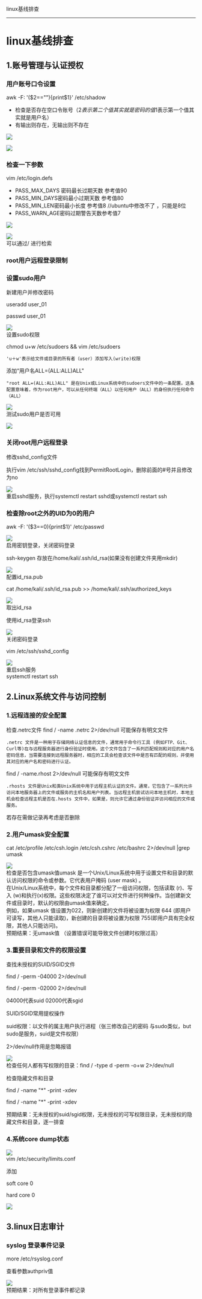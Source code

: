 
linux基线排查

- - -

# linux基线排查

## 1.账号管理与认证授权

### 用户账号口令设置

awk -F: '($2==""){print$1}' /etc/shadow

-   检查是否存在空口令账号（$2表示第二个值 其实就是密码的值$1表示第一个值其实就是用户名）
-   有输出则存在，无输出则不存在

[![](assets/1705540416-4d6ecf1ba8c3b9ebb1429c46b7953db8.png)](https://xzfile.aliyuncs.com/media/upload/picture/20240117113404-4336025a-b4e9-1.png)

[![](assets/1705540416-e9e5e9beac784a6f165f4ae3286487ae.png)](https://xzfile.aliyuncs.com/media/upload/picture/20240117113411-47af0034-b4e9-1.png)

### 检查一下参数

vim /etc/login.defs

-   PASS\_MAX\_DAYS 密码最长过期天数 参考值90
-   PASS\_MIN\_DAYS密码最小过期天数 参考值80
-   PASS\_MIN\_LEN密码最小长度 参考值8 //ubuntu中修改不了 ，只能是8位
-   PASS\_WARN\_AGE密码过期警告天数参考值7

[![](assets/1705540416-537c3ad6f2db4dc7e6c6cf38910ba2a9.png)](https://xzfile.aliyuncs.com/media/upload/picture/20240117113426-50a3cf58-b4e9-1.png)

[![](assets/1705540416-d66f151a4addcd85d08ab398013765a9.png)](https://xzfile.aliyuncs.com/media/upload/picture/20240117113438-57934b9a-b4e9-1.png)  
可以通过/ 进行检索

### root用户远程登录限制

### 设置sudo用户

新建用户并修改密码

useradd user\_01

passwd user\_01

[![](assets/1705540416-315082e45372c5e8fea935e379f8b3aa.png)](https://xzfile.aliyuncs.com/media/upload/picture/20240117113507-68f5ef78-b4e9-1.png)  
设置sudo权限

chmod u+w /etc/sudoers && vim /etc/sudoers

```plain
'u＋w'表示给文件或目录的所有者（user）添加写入(write)权限
```

添加“用户名ALL=(ALL:ALL)ALL"

```plain
"root ALL=(ALL:ALL)ALL" 是在Unix或Linux系统中的sudoers文件中的一条配置。这条配置意味着，作为root用户，可以从任何终端（ALL）以任何用户（ALL）的身份执行任何命令（ALL）
```

[![](assets/1705540416-0b011f5b998698413eb4d771f909d8fc.png)](https://xzfile.aliyuncs.com/media/upload/picture/20240117113606-8c40914a-b4e9-1.png)  
测试sudo用户是否可用

[![](assets/1705540416-c8fab3b40a0b9f3508e017c71e09df1c.png)](https://xzfile.aliyuncs.com/media/upload/picture/20240117113619-93e24a10-b4e9-1.png)

### 关闭root用户远程登录

修改sshd\_config文件

执行vim /etc/ssh/sshd\_config找到PermitRootLogin，删除前面的#号并且修改为no

[![](assets/1705540416-db454c06d6046bab95d35d2836f5bcb7.png)](https://xzfile.aliyuncs.com/media/upload/picture/20240117113633-9c1bf46a-b4e9-1.png)  
重启sshd服务，执行systemctl restart sshd或systemctl restart ssh

### 检查除root之外的UID为0的用户

awk -F: '($3==0){print$1}' /etc/passwd

[![](assets/1705540416-e7ecc1c047076256c571351d0d71a200.png)](https://xzfile.aliyuncs.com/media/upload/picture/20240117113647-a44429b4-b4e9-1.png)  
启用密钥登录，关闭密码登录

ssh-keygen 存放在/home/kali/.ssh/id\_rsa(如果没有创建文件夹用mkdir)

[![](assets/1705540416-7b6c9d8b0d7dc3e919ea8ca979c1797e.png)](https://xzfile.aliyuncs.com/media/upload/picture/20240117113701-ad186140-b4e9-1.png)  
配置id\_rsa.pub

cat /home/kali/.ssh/id\_rsa.pub >> /home/kali/.ssh/authorized\_keys

[![](assets/1705540416-76768331653348e547e16c46074f2e37.png)](https://xzfile.aliyuncs.com/media/upload/picture/20240117113712-b369a5ea-b4e9-1.png)  
取出id\_rsa

使用id\_rsa登录ssh

[![](assets/1705540416-9973b67535cd95598d29a0790f0a7b41.png)](https://xzfile.aliyuncs.com/media/upload/picture/20240117113724-bab03bc0-b4e9-1.png)  
关闭密码登录

vim /etc/ssh/sshd\_config

[![](assets/1705540416-2fed43b51fe80a96c5d63d5e3278a877.png)](https://xzfile.aliyuncs.com/media/upload/picture/20240117113736-c19a7e32-b4e9-1.png)  
重启ssh服务  
systemctl restart ssh

## 2.Linux系统文件与访问控制

### 1.远程连接的安全配置

检查.netrc文件 find / -name .netrc 2>/dev/null 可能保存有明文文件

```plain
.netrc 文件是一种用于存储网络认证信息的文件，通常用于命令行工具 (例如FTP、Git、Curl等)在与远程服务器进行身份验证时使用。这个文件包含了一系列匹配规则和对应的用户名密码信息，当需要连接到远程服务器时，相应的工具会检查该文件中是否有匹配的规则，并使用其对应的用户名和密码进行认证。
```

find / -name.rhost 2>/dev/null 可能保存有明文文件

```plain
.rhosts 文件是Unix和类Unix系统中用于远程主机认证的文件。通常，它包含了一系列允许访问本地服务器上的文件或服务的主机名和用户列表。当远程主机尝试访问本地主机时，本地主机会检查远程主机是否在.hosts 文件中，如果是，则允许它通过身份验证并访问相应的文件或服务。
```

若存在需做记录再考虑是否删除

### 2.用户umask安全配置

cat /etc/profile /etc/csh.login /etc/csh.cshrc /etc/bashrc 2>/dev/null |grep umask

[![](assets/1705540416-c76f408651093d3a9f8d5c7bc361a83c.png)](https://xzfile.aliyuncs.com/media/upload/picture/20240117114056-391b9414-b4ea-1.png)  
检查是否包含umask值umask 是一个Unix/Linux系统中用于设置文件和目录的默认访问权限的命令或参数。它代表用户掩码 (user mask) 。  
在Unix/Linux系统中，每个文件和目录都分配了一组访问权限，包括读取 (r)、写入 (w)和执行(x)权限。这些权限决定了谁可以对文件进行何种操作。当创建新文件或目录时，默认的权限由umask值来确定。  
例如，如果umask 值设置为022，则新创建的文件将被设置为权限 644 (即用户可读写，其他人只能读取)，新创建的目录将被设置为权限 755(即用户具有完全权限，其他人只能访问)。  
预期结果：无umask值 （设置错误可能导致文件创建时权限过高）

### 3.重要目录和文件的权限设置

查找未授权的SUID/SGID文件

find / -perm -04000 2>/dev/null

find / -perm -02000 2>/dev/null

04000代表suid 02000代表sgid

SUID/SGID常用提权操作

suid权限：以文件的属主用户执行进程（张三修改自己的密码 与sudo类似，but sudo是服务，suid是文件权限）

2>/dev/null作用是忽略报错

[![](assets/1705540416-2c35cf9b7b58087312e34c38f29aea54.png)](https://xzfile.aliyuncs.com/media/upload/picture/20240117114137-516d33ba-b4ea-1.png)  
检查任何人都有写权限的目录：find / -type d -perm -o+w 2>/dev/null

检查隐藏文件和目录

find / -name "\*" -print -xdev

find / -name "\*" -print -xdev

预期结果：无未授权的suid/sgid权限，无未授权的可写权限目录，无未授权的隐藏文件和目录，逐一排查

### 4.系统core dump状态

[![](assets/1705540416-a0819ee82be27dd415edfe3287e0ffb5.png)](https://xzfile.aliyuncs.com/media/upload/picture/20240117114154-5b7456c2-b4ea-1.png)  
vim /etc/security/limits.conf

添加

soft core 0

hard core 0

[![](assets/1705540416-0da00ea9dc427cf5ae89eb58b6931d9b.png)](https://xzfile.aliyuncs.com/media/upload/picture/20240117114208-6384c234-b4ea-1.png)

## 3.linux日志审计

### syslog 登录事件记录

more /etc/rsyslog.conf

查看参数authpriv值

[![](assets/1705540416-e2cfcd997b4e1537d675ed2d5d41ceda.png)](https://xzfile.aliyuncs.com/media/upload/picture/20240117114325-91fd07ac-b4ea-1.png)  
预期结果：对所有登录事件都记录
